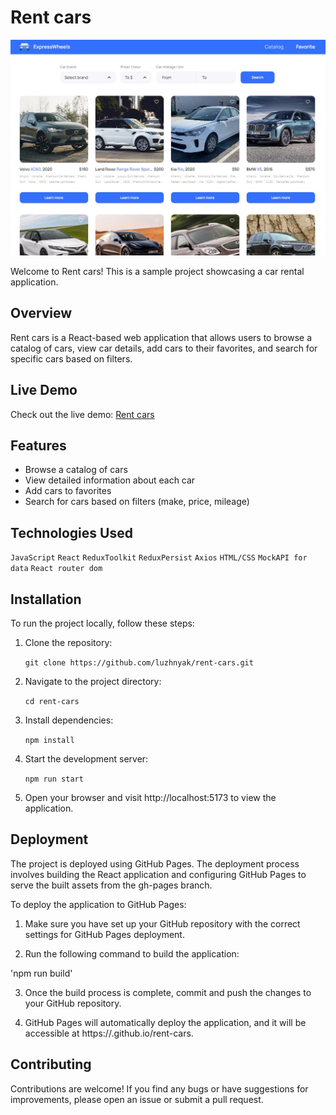 # Rent cars

![Main page screenshot](./public/rent-cars.jpg)

Welcome to Rent cars! This is a sample project showcasing a car rental
application.

## Overview

Rent cars is a React-based web application that allows users to browse
a catalog of cars, view car details, add cars to their favorites, and search for
specific cars based on filters.

## Live Demo

Check out the live demo:
[Rent cars](https://luzhnyak.github.io/rent-cars)

## Features

- Browse a catalog of cars
- View detailed information about each car
- Add cars to favorites
- Search for cars based on filters (make, price, mileage)

## Technologies Used

`JavaScript` `React` `ReduxToolkit` `ReduxPersist` `Axios` `HTML/CSS`
`MockAPI for data` `React router dom`

## Installation

To run the project locally, follow these steps:

1. Clone the repository:

   `git clone https://github.com/luzhnyak/rent-cars.git`

2. Navigate to the project directory:

   `cd rent-cars`

3. Install dependencies:

   `npm install`

4. Start the development server:

   `npm run start`

5. Open your browser and visit http://localhost:5173 to view the application.

## Deployment

The project is deployed using GitHub Pages. The deployment process involves
building the React application and configuring GitHub Pages to serve the built
assets from the gh-pages branch.

To deploy the application to GitHub Pages:

1. Make sure you have set up your GitHub repository with the correct settings
   for GitHub Pages deployment.

2. Run the following command to build the application:

'npm run build'

3. Once the build process is complete, commit and push the changes to your
   GitHub repository.

4. GitHub Pages will automatically deploy the application, and it will be
   accessible at https://<username>.github.io/rent-cars.

## Contributing

Contributions are welcome! If you find any bugs or have suggestions for
improvements, please open an issue or submit a pull request.